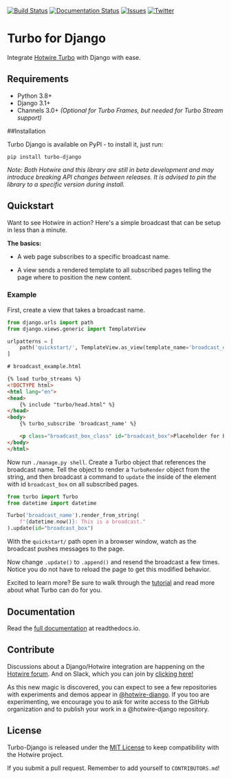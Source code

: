 [![Build Status](https://img.shields.io/endpoint.svg?url=https%3A%2F%2Factions-badge.atrox.dev%2Fhotwire-django%2Fturbo-django%2Fbadge%3Fref%3Dmain&style=flat)](https://actions-badge.atrox.dev/hotwire-django/turbo-django/goto?ref=main)
[![Documentation Status](https://readthedocs.org/projects/turbo-django/badge/?version=latest)](https://turbo-django.readthedocs.io/en/latest/?badge=latest)
[![Issues](https://img.shields.io/github/issues/hotwire-django/turbo-django)](https://img.shields.io/github/issues/hotwire-django/turbo-django)
[![Twitter](https://img.shields.io/twitter/url?style=social&url=https%3A%2F%2Ftwitter.com%2FDjangoHotwire)](https://twitter.com/intent/tweet?text=Wow:&url=https%3A%2F%2Fgithub.com%2Fhotwire-django%2Fturbo-django)

# Turbo for Django


Integrate [Hotwire Turbo](https://turbo.hotwired.dev/) with Django with ease.


## Requirements

- Python 3.8+
- Django 3.1+
- Channels 3.0+ _(Optional for Turbo Frames, but needed for Turbo Stream support)_

##Installation

Turbo Django is available on PyPI - to install it, just run:

    pip install turbo-django

_Note: Both Hotwire and this library are still in beta development and may introduce breaking API changes between releases.  It is advised to pin the library to a specific version during install._

## Quickstart
Want to see Hotwire in action? Here's a simple broadcast that can be setup in less than a minute.

**The basics:**

* A web page subscribes to a specific broadcast name.

* A view sends a rendered template to all subscribed pages telling the page where to position the new content.


### Example

First, create a view that takes a broadcast name.


```python
from django.urls import path
from django.views.generic import TemplateView

urlpatterns = [
    path('quickstart/', TemplateView.as_view(template_name='broadcast_example.html'))
]
```

```html
# broadcast_example.html

{% load turbo_streams %}
<!DOCTYPE html>
<html lang="en">
<head>
    {% include "turbo/head.html" %}
</head>
<body>
    {% turbo_subscribe 'broadcast_name' %}

    <p class="broadcast_box_class" id="broadcast_box">Placeholder for broadcast</p>
</body>
</html>
```

Now run ``./manage.py shell``.  Create a Turbo object that references the broadcast name.  Tell the object to render a ``TurboRender`` object from the string, and then broadcast a command to `update` the inside of the element with id `broadcast_box` on all subscribed pages.

```python
from turbo import Turbo
from datetime import datetime

Turbo('broadcast_name').render_from_string(
    f"{datetime.now()}: This is a broadcast."
).update(id="broadcast_box")
```

With the `quickstart/` path open in a browser window, watch as the broadcast pushes messages to the page.

Now change `.update()` to `.append()` and resend the broadcast a few times. Notice you do not have to reload the page to get this modified behavior.

Excited to learn more?  Be sure to walk through the [tutorial](https://turbo-django.readthedocs.io/en/latest/index.html) and read more about what Turbo can do for you.

## Documentation
Read the [full documentation](https://turbo-django.readthedocs.io/en/latest/index.html) at readthedocs.io.


## Contribute

Discussions about a Django/Hotwire integration are happening on the [Hotwire forum](https://discuss.hotwired.dev/t/django-backend-support-for-hotwire/1570). And on Slack, which you can join by [clicking here!](https://join.slack.com/t/pragmaticmindsgruppe/shared_invite/zt-kl0e0plt-uXGQ1PUt5yRohLNYcVvhhQ)

As this new magic is discovered, you can expect to see a few repositories with experiments and demos appear in [@hotwire-django](https://github.com/hotwire-django). If you too are experimenting, we encourage you to ask for write access to the GitHub organization and to publish your work in a @hotwire-django repository.


## License

Turbo-Django is released under the [MIT License](https://opensource.org/licenses/MIT) to keep compatibility with the Hotwire project.

If you submit a pull request. Remember to add yourself to `CONTRIBUTORS.md`!
